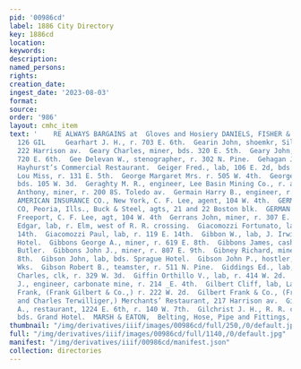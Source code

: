 ```yaml
---
pid: '00986cd'
label: 1886 City Directory
key: 1886cd
location: 
keywords: 
description: 
named_persons: 
rights: 
creation_date: 
ingest_date: '2023-08-03'
format: 
source: 
order: '986'
layout: cmhc_item
text: '    RE ALWAYS BARGAINS at  Gloves and Hosiery DANIELS, FISHER & SMITHS,  GEA
  126 GIL     Gearhart J. H., r. 703 E. 6th.  Gearin John, shoemkr, Silcott & Brabyn,
  222 Harrison av.  Geary Charles, miner, bds. 320 E. 5th.  Geary John, miner, r.
  720 E. 6th.  Gee Delevan W., stenographer, r. 302 N. Pine.  Gehagan John, cook,
  Hayhurst’s Commercial Restaurant.  Geiger Fred., lab, 106 E. 2d, bds. American House.  Geisler
  Lou Miss, r. 131 E. 5th.  George Margaret Mrs. r. 505 W. 4th.  George W.5., miner,
  bds. 105 W. 3d.  Geraghty M. R., engineer, Lee Basin Mining Co., r. at mine.  Gerenton
  Anthony, miner, r. 200 8S. Toledo av.  Germain Harry B., engineer, r. 1217 N. Poplar.  GERMAN
  AMERICAN INSURANCE CO., New York, C. F. Lee, agent, 104 W. 4th.  GERMAN FIRE INSURANCE
  CO, Peoria, Ills., Buck & Steel, agts, 21 and 22 Boston blk.  GERMAN INSURANCE CO.,
  Freeport, C. F. Lee, agt, 104 W. 4th  Gerrans John, miner, r. 307 E. 4th.  Gettings
  Edgar, lab, r. Elm, west of R. R. crossing.  Giacomozzi Fortunato, lab, r. 119 E.
  14th.  Giacomozzi Paul, lab, r. 119 E. 14th.  Gibbon W., lab, J. Irwin, r. Inter-Ocean
  Hotel.  Gibbons George A., miner, r. 619 E. 8th.  Gibbons James, cashboy, Fred.
  Butler.  Gibbons John J., miner, r. 807 E. 9th.  Gibney Richard, miner, r. 414 E.
  8th.  Gibson John, lab, bds. Sprague Hotel.  Gibson John P., hostler, Harrison Red.
  Wks.  Gibson Robert B., teamster, r. 511 N. Pine.  Giddings Ed., lab, La Plata Smelter.  Giese
  Charles, clk, r. 329 W. 3d.  Giffin Orthillo V., lab, r. 414 W. 2d.  Gilbert Andrew
  J., engineer, carbonate mine, r. 214 _E. 4th.  Gilbert Cliff, lab, La Plata Smelter.  Gilbert
  Frank, (Frank Gilbert & Co.,) r. 222 W. 2d.  Gilbert Frank & Co., (Frank Gilbert
  and Charles Terwilliger,) Merchants’ Restaurant, 217 Harrison av.  Gilbert Fred.
  A., restaurant, 1224 E. 6th, r. 140 W. 7th.  Gilchrist J. H., R. R. contractor,
  bds. Grand Hotel.  MARSH & EATON,  Belting, Hose, Pipe and Fittings, st?s-c.ccase" '
thumbnail: "/img/derivatives/iiif/images/00986cd/full/250,/0/default.jpg"
full: "/img/derivatives/iiif/images/00986cd/full/1140,/0/default.jpg"
manifest: "/img/derivatives/iiif/00986cd/manifest.json"
collection: directories
---
```

